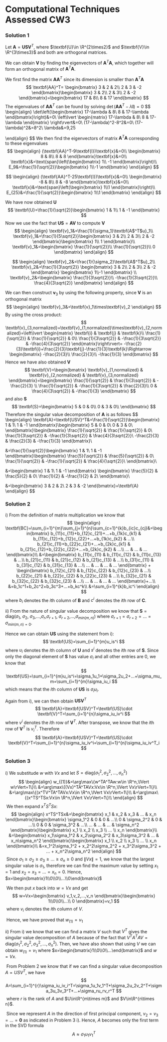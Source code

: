 # Computational Techniques Assessed CW3

### Solution 1

Let $\textbf{A}=\textbf{USV}^T$, where $\textbf{U}\in \R^{2\times2}$ and $\textbf{V}\in \R^{3\times3}$ and both are orthogonal matrices.

We can obtain $\textbf{V}$ by finding the eigenvectors of $\textbf{A$^T$A}$, which together will form an orthogonal matrix of $\textbf{A$^T$A}$.

We first find the matrix $\textbf{AA}^T$ since its dimension is smaller than $\textbf{A$^T$A}$
$$
\textbf{AA}^T=
\begin{bmatrix}
3 & 2 & 2\\
2 & 3 & -2
\end{bmatrix}\begin{bmatrix}
3 & 2\\
2 & 3\\
2 & -2
\end{bmatrix}=\begin{bmatrix}
17 & 8\\
8 & 17
\end{bmatrix}
$$
The eigenvalues of $\textbf{AA}^T$ can be found by solving $\det(\textbf{AA}^T-\lambda\textbf{I})=0$
$$
\begin{align}
\det\left(\begin{bmatrix}
17-\lambda & 8\\
8 & 17-\lambda
\end{bmatrix}\right)&=0\\
\left\lvert
\begin{matrix}
17-\lambda & 8\\
8 & 17-\lambda
\end{matrix}
\right\rvert&=0\\
(17-\lambda)^2-8^2&=0\\
(17-\lambda)^2&=8^2\\
\lambda&=9,25

\end{align}
$$
We then find the eigenvectors of matrix $\textbf{A$^T$A}$ corresponding to these eigenvalues
$$
\begin{align}
(\textbf{AA}^T-9\textbf{I})\textbf{x}&=0\\
\begin{bmatrix}
8 & 8\\
8 & 8
\end{bmatrix}\textbf{x}&=0\\
\textbf{x}&=\text{span}\left(\begin{bmatrix}
1\\
-1
\end{bmatrix}\right)\\
E_9&=\frac{1}{\sqrt{2}}\begin{bmatrix}
1\\-1
\end{bmatrix}
\end{align}
$$

$$
\begin{align}
(\textbf{AA}^T-25\textbf{I})\textbf{x}&=0\\
\begin{bmatrix}
-8 & 8\\
8 & -8
\end{bmatrix}\textbf{x}&=0\\
\textbf{x}&=\text{span}\left(\begin{bmatrix}
1\\1
\end{bmatrix}\right)\\
E_{25}&=\frac{1}{\sqrt{2}}\begin{bmatrix}
1\\1
\end{bmatrix}
\end{align}
$$

We have now obtained $\textbf{U}$
$$
\textbf{U}=\frac{1}{\sqrt{2}}\begin{bmatrix}
1 & 1\\
1 & -1
\end{bmatrix}
$$
Now we use the fact that $\textbf{US}=\textbf{AV}$ to compute $\textbf{V}$
$$
\begin{align}
\textbf{v}_1&=\frac{1}{\sigma_1}\textbf{A$^T$u}_1\\
\textbf{v}_1&=\frac{1}{5\sqrt{2}}\begin{bmatrix}
3 & 2\\
2 & 3\\
2 & -2
\end{bmatrix}\begin{bmatrix}
1\\
1
\end{bmatrix}\\
\textbf{v}_1&=\begin{bmatrix}
\frac{1}{\sqrt{2}}\\
\frac{1}{\sqrt{2}}\\
0
\end{bmatrix}
\end{align}
$$

$$
\begin{align}
\textbf{v}_2&=\frac{1}{\sigma_2}\textbf{A$^T$u}_2\\
\textbf{v}_2&=\frac{1}{3\sqrt{2}}
\begin{bmatrix}
3 & 2\\
2 & 3\\
2 & -2
\end{bmatrix}
\begin{bmatrix}
1\\-1
\end{bmatrix}
\\
\textbf{v}_2&=\begin{bmatrix}
\frac{1}{3\sqrt{2}}\\
-\frac{1}{3\sqrt{2}}\\
\frac{4}{3\sqrt{2}}
\end{bmatrix}
\end{align}
$$

We can then construct $\textbf{v}_3$ by using the following property, since $\textbf{V}$ is an orthogonal matrix
$$
\begin{align}
\textbf{v}_3&=\textbf{v}_1\times\textbf{v}_2
\end{align}
$$
By using the cross product:
$$
\textbf{v}_{3,normalized}=\textbf{v}_{1,normalized}\times\textbf{v}_{2,normalized}=\left\lvert \begin{matrix}
\textbf{i} & \textbf{j} & \textbf{k}\\
\frac{1}{\sqrt{2}} & \frac{1}{\sqrt{2}} & 0\\
\frac{1}{3\sqrt{2}} & -\frac{1}{3\sqrt{2}} & -\frac{4}{3\sqrt{2}}
\end{matrix}\right\rvert=
-\frac{2}{3}\textbf{i}+\frac{2}{3}\textbf{j}-\frac{1}{3}\textbf{k}\Rightarrow \begin{bmatrix}
-\frac{2}{3}\\
\frac{2}{3}\\
-\frac{1}{3}
\end{bmatrix}
$$
Hence we have also obtained $\textbf{V}$
$$
\textbf{V}=\begin{bmatrix}
\textbf{v}_{1,normalized} & \textbf{v}_{2,normalized} & \textbf{v}_{3,normalized}
\end{bmatrix}=\begin{bmatrix}
\frac{1}{\sqrt{2}} & \frac{1}{3\sqrt{2}} & -\frac{2}{3} \\
\frac{1}{\sqrt{2}} & -\frac{1}{3\sqrt{2}} & \frac{2}{3}\\
0 & \frac{4}{3\sqrt{2}} & -\frac{1}{3}
\end{bmatrix}
$$
and also $\textbf{S}$
$$
\textbf{S}=\begin{bmatrix}
5 & 0 & 0\\
0 & 3 & 0\\
\end{bmatrix}
$$
Therefore the singular value decomposition of $\textbf{A}$ is as follows
$$
\begin{align}
\textbf{A}=\textbf{USV}^T&=\frac{1}{\sqrt{2}}\begin{bmatrix}
1 & 1\\
1 & -1
\end{bmatrix}\begin{bmatrix}
5 & 0 & 0\\
0 & 3 & 0\\
\end{bmatrix}\begin{bmatrix}
\frac{1}{\sqrt{2}} & \frac{1}{\sqrt{2}} & 0\\
\frac{1}{3\sqrt{2}} & -\frac{1}{3\sqrt{2}} & \frac{4}{3\sqrt{2}}\\
-\frac{2}{3} & \frac{2}{3} & -\frac{1}{3}
\end{bmatrix}\\

&=\frac{1}{\sqrt{2}}\begin{bmatrix}
1 & 1\\
1 & -1
\end{bmatrix}\begin{bmatrix}
\frac{5}{\sqrt{2}} & \frac{5}{\sqrt{2}} & 0\\
\frac{1}{\sqrt{2}} & -\frac{1}{\sqrt{2}} & \frac{4}{\sqrt{2}}\\
\end{bmatrix}\\

&=\begin{bmatrix}
1 & 1\\
1 & -1
\end{bmatrix}
\begin{bmatrix}
\frac{5}{2} & \frac{5}{2} & 0\\
\frac{1}{2} & -\frac{1}{2} & 2\\
\end{bmatrix}\\

&=\begin{bmatrix}
3 & 2 & 2\\
2 & 3 & -2
\end{bmatrix}=\textbf{A}
\end{align}
$$

### Solution 2

i) From the definition of matrix multiplication we know that
$$
\begin{align}
\textbf{BC}=\sum_{i=1}^{m}\sum_{j=1}^{n}\sum_{c=1}^{k}b_{ic}c_{cj}&=\begin{bmatrix}
b_{11}c_{11}+b_{12}c_{21}+...+b_{1k}c_{k1} & b_{11}c_{12}+b_{12}c_{22}+...+b_{1k}c_{k2} & ...\\
b_{21}c_{11}+b_{22}c_{21}+...+b_{2k}c_{k1} & b_{21}c_{12}+b_{22}c_{22}+...+b_{2k}c_{k2} & ...\\
... & ... & ...
\end{bmatrix}\\
&=\begin{bmatrix}
b_{11}c_{11} & b_{11}c_{12} & b_{11}c_{13} & ...\\
b_{21}c_{11} & b_{21}c_{12} & b_{21}c_{13} & ...\\
b_{31}c_{11} & b_{31}c_{12} & b_{31}c_{13} & ...\\
... & ... & ... & ...
\end{bmatrix} + \begin{bmatrix}
b_{12}c_{21} & b_{12}c_{22} & b_{12}c_{23} & ...\\
b_{22}c_{21} & b_{22}c_{22} & b_{22}c_{23} & ...\\
b_{32}c_{21} & b_{32}c_{22} & b_{32}c_{23} & ...\\
... & ... & ... & ...
\end{bmatrix}+...\\
&=b_1c^1+b_2c^2+b_3c^3+...+b_kc^k\\
&=\sum_{i=1}^{k}b_ic^i
\end{align}
$$
where $b_i$ denotes the $i$th column of $\textbf{B}$ and $c^i$ denotes the $i$th row of $\textbf{C}$.

ii) From the nature of singular value decomposition we know that $\textbf{S}=\text{diag($\sigma_1$, $\sigma_2$, $\sigma_3$,...,$\sigma_r$,$\sigma_{r+1}$, $\sigma_{r+2}$,...,$\sigma_{min(m,n)}$)}$ where $\sigma_{r+1}=\sigma_{r+2}=...=\sigma_{min(m,n)=0}$.

Hence we can obtain $\textbf{US}$ using the statement from i):
$$
\textbf{US}=\sum_{i=1}^{m}u_is^i
$$
where $u_i$ denotes the $i$th column of $\textbf{U}$ and $s^i$ denotes the $i$th row of $\textbf{S}$. Since only the diagonal element of $\textbf{S}$ has value $\sigma_i$ and all other entries are $0$, we know that
$$
\textbf{US}=\sum_{i=1}^{m}u_is^i=\sigma_1u_1+\sigma_2u_2+...+\sigma_mu_m=\sum_{i=1}^{m}\sigma_iu_i
$$
which means that the $i$th column of $\textbf{US}$ is $\sigma_iu_i$.

Again from i), we can then obtain $\textbf{USV}^T$
$$
\textbf{A}=\textbf{USV}^T=\textbf{US}\cdot \textbf{V}^T=\sum_{i=1}^{n}\sigma_iu_iv^i
$$
where $v^i$ denotes the $i$th row of $\textbf{V}^T$. After transpose, we know that the $i$th row of $\textbf{V}^T$ is $v^T_i$. Therefore
$$
\textbf{A}=\textbf{USV}^T=\textbf{US}\cdot \textbf{V}^T=\sum_{i=1}^{n}\sigma_iu_iv^i=\sum_{i=1}^{n}\sigma_iu_iv^T_i
$$

### Solution 3

i) We substitude $w$ with $Vx$ and let $S=\text{diag}(\sigma_1^2, \sigma_2^2, ..., \sigma_n^2)$
$$
\begin{align}
w_{(1)}&=\arg\max\{w^TA^TAw:w\in \R^n,\lVert w\rVert=1\}\\
&=\arg\max\{(Vx)^TA^TAVx:Vx\in \R^n,\lVert Vx\rVert=1\}\\
&=\arg\max\{(x^TV^TA^TAVx:Vx\in \R^n,\lVert Vx\rVert=1\}\\
&=\arg\max\{(x^TS^TSx:Vx\in \R^n,\lVert Vx\rVert=1\}\\
\end{align}
$$
​	We then expand $x^TS^TSx$:
$$
\begin{align}
x^TS^TSx&=\begin{bmatrix}
x_1 & x_2 & x_3 & ... & x_n
\end{bmatrix}\begin{bmatrix}
\sigma_1^2 & 0 & 0 & ...\\
0 & \sigma_2^2 & 0 & ...\\
0 & 0 & \sigma_3^2 & ...\\
... & ... & ... & \sigma_n^2
\end{bmatrix}\begin{bmatrix}
x_1 \\ x_2 \\ x_3 \\ ... \\ x_n
\end{bmatrix}\\
&=\begin{bmatrix}
x_1\sigma_1^2 & x_2\sigma_2^2 & x_3\sigma_3^2 & ... & x_n\sigma_n^2
\end{bmatrix}\begin{bmatrix}
x_1 \\ x_2 \\ x_3 \\ ... \\ x_n
\end{bmatrix}\\
&=x_1^2\sigma_1^2 + x_2^2\sigma_2^2 + x_3^2\sigma_3^2 + ... + x_n^2\sigma_n^2
\end{align}
$$
​	Since $\sigma_1\ge\sigma_2\ge\sigma_3\ge...\ge\sigma_n\ge 0$ and $\lVert Vx\rVert=1$, we know that the largest singular value is $\sigma_1$, therefore we can find the maximum value by setting $x_1=1$ and $x_2=x_3=...=x_n=0$. Hence, $x=\begin{bmatrix}1\\0\\0\\...\\0\end{bmatrix}$

​	We then put $x$ back into $w=Vx$ and get
$$
w=Vx=\begin{bmatrix}
v_1,v_2,...,v_n
\end{bmatrix}\begin{bmatrix}
1\\0\\0\\...\\ 0
\end{bmatrix}=v_1
$$
​	where $v_i$ denotes the $i$th column of $V$.

​	Hence, we have proved that $w_{(1)}=v_1$

ii) From i) we know that we can find a matrix $V$ such that $V^T$ gives the singular value decomposition of $A$ because of the fact that $V^TA^TAV=\text{diag}(\sigma_1^2, \sigma_2^2, \sigma_3^2,...,\sigma_n^2)$. Then, we have also shown that using $V$ we can obtain $w_{(1)}=v_1$ where $x=\begin{bmatrix}1\\0\\0\\...\end{bmatrix}$ and $w=Vx$.

​	From Problem 2 we know that if we can find a singular value decomposition $A=USV^T$, we have
$$
A=\sum_{i=1}^{r}\sigma_iu_iv_i^T=\sigma_1u_1v_1^T+\sigma_2u_2v_2^T+\sigma_3u_3v_3^T+...+\sigma_ru_rv_r^T
$$
​	where $r$ is the rank of $A$ and $U\in\R^{m\times m}$ and $V\in\R^{n\times n}$.

​	Since we represent $A$ in the direction of first principal component, $v_2=v_3=...=\textbf{0}$ as indicated in Problem 3 i). Hence, $A$ becomes only the first term in the SVD formula
$$
A≈\sigma_1u_1v_1^T
$$
